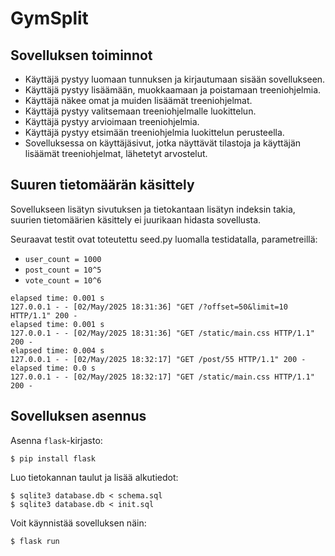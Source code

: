 # GymSplit

## Sovelluksen toiminnot
- Käyttäjä pystyy luomaan tunnuksen ja kirjautumaan sisään sovellukseen.
- Käyttäjä pystyy lisäämään, muokkaamaan ja poistamaan treeniohjelmia.
- Käyttäjä näkee omat ja muiden lisäämät treeniohjelmat.
- Käyttäjä pystyy valitsemaan treeniohjelmalle luokittelun.
- Käyttäjä pystyy arvioimaan treeniohjelmia.
- Käyttäjä pystyy etsimään treeniohjelmia luokittelun perusteella.
- Sovelluksessa on käyttäjäsivut, jotka näyttävät tilastoja ja käyttäjän lisäämät treeniohjelmat, lähetetyt arvostelut.

## Suuren tietomäärän käsittely
Sovellukseen lisätyn sivutuksen ja tietokantaan lisätyn indeksin takia, suurien tietomäärien käsittely ei juurikaan hidasta sovellusta.

Seuraavat testit ovat toteutettu seed.py luomalla testidatalla, parametreillä:
- `user_count = 1000`
- `post_count = 10^5`
- `vote_count = 10^6`

```
elapsed time: 0.001 s
127.0.0.1 - - [02/May/2025 18:31:36] "GET /?offset=50&limit=10 HTTP/1.1" 200 -
elapsed time: 0.001 s
127.0.0.1 - - [02/May/2025 18:31:36] "GET /static/main.css HTTP/1.1" 200 -
elapsed time: 0.004 s
127.0.0.1 - - [02/May/2025 18:32:17] "GET /post/55 HTTP/1.1" 200 -
elapsed time: 0.0 s
127.0.0.1 - - [02/May/2025 18:32:17] "GET /static/main.css HTTP/1.1" 200 -
```

## Sovelluksen asennus

Asenna `flask`-kirjasto:

```
$ pip install flask
```

Luo tietokannan taulut ja lisää alkutiedot:

```
$ sqlite3 database.db < schema.sql
$ sqlite3 database.db < init.sql
```

Voit käynnistää sovelluksen näin:

```
$ flask run
```
